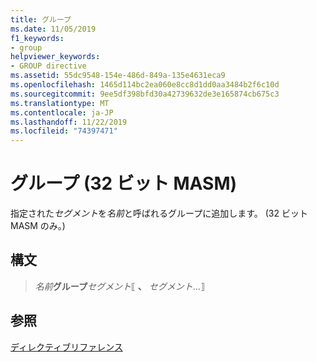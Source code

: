 ```yaml
---
title: グループ
ms.date: 11/05/2019
f1_keywords:
- group
helpviewer_keywords:
- GROUP directive
ms.assetid: 55dc9548-154e-486d-849a-135e4631eca9
ms.openlocfilehash: 1465d114bc2ea060e8cc8d1dd0aa3484b2f6c10d
ms.sourcegitcommit: 9ee5df398bfd30a42739632de3e165874cb675c3
ms.translationtype: MT
ms.contentlocale: ja-JP
ms.lasthandoff: 11/22/2019
ms.locfileid: "74397471"
---
```

# <a name="group-32-bit-masm"></a>グループ (32 ビット MASM)

指定された*セグメント*を*名前*と呼ばれるグループに追加します。 (32 ビット MASM のみ。)

## <a name="syntax"></a>構文

> *名前***グループ***セグメント*⟦ __、__ *セグメント*...⟧

## <a name="see-also"></a>参照

[ディレクティブリファレンス](../../assembler/masm/directives-reference.md)
